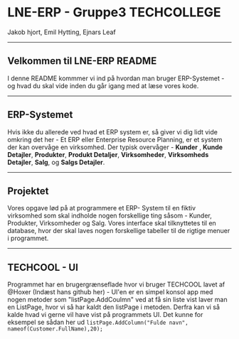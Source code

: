 # LNE-ERP - Gruppe3 TECHCOLLEGE 
Jakob hjort, Emil Hytting, Ejnars Leaf

-----------------------------------------------------------------------------

## Velkommen til LNE-ERP README 
I denne README kommmer vi ind på hvordan man bruger ERP-Systemet - 
og hvad du skal vide inden du går igang med at læse vores kode. 

-----------------------------------------------------------------------------

## ERP-Systemet
Hvis ikke du allerede ved hvad et ERP system er, så giver vi dig lidt vide omkring det her - 
Et ERP eller Enterprise Resource Planning, er et system der kan overvåge en virksomhed. Der typisk overvåger - 
**Kunder** , **Kunde Detajler**, **Produkter**, **Produkt Detaljer**, **Virksomheder**, **Virksomheds Detajler**, **Salg**, og **Salgs Detajler**. 

-----------------------------------------------------------------------------

## Projektet 
Vores opgave lød på at programmere et ERP- System til en fiktiv virksomhed som skal indholde nogen forskellige ting såsom - 
Kunder, Produkter, Virksomheder og Salg. Vores interface skal tilknyttetes til en database, hvor der skal laves nogen forskellige tabeller til de rigtige menuer i programmet. 

-----------------------------------------------------------------------------

## TECHCOOL - UI
Programmet har en brugergrænseflade hvor vi bruger TECHCOOL lavet af @Hoxer (Indæst hans github her) - 
UI'en er en simpel konsol app med nogen metoder som "listPage.AddCoulmn" ved at få sin liste vist laver man en ListPage, hvor vi så har kaldt den listPage i metoden. 
Derfra kan vi så kalde hvad vi gerne vil have vist på programmets UI. Det kunne for eksempel se sådan her ud `listPage.AddColumn("Fulde navn", nameof(Customer.FullName),20);`



